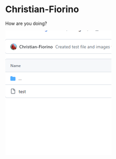 # Christian-Fiorino

How are you doing?

<div align="left">
    <img src="images/Test Image.png" alt="Testing"/>
</div><br>
